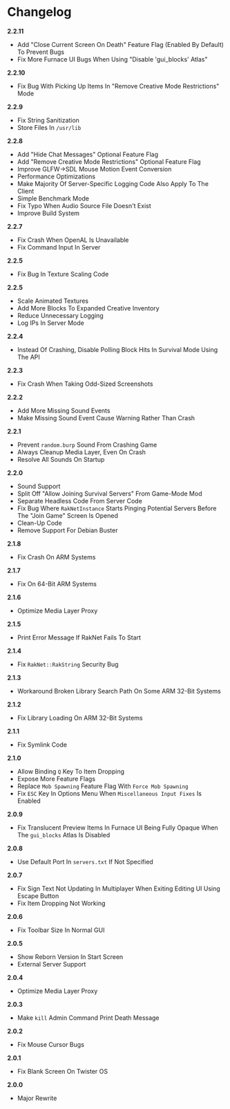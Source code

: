 # Changelog

**2.2.11**
* Add "Close Current Screen On Death" Feature Flag (Enabled By Default) To Prevent Bugs
* Fix More Furnace UI Bugs When Using "Disable 'gui_blocks' Atlas"

**2.2.10**
* Fix Bug With Picking Up Items In "Remove Creative Mode Restrictions" Mode

**2.2.9**
* Fix String Sanitization
* Store Files In `/usr/lib`

**2.2.8**
* Add "Hide Chat Messages" Optional Feature Flag
* Add "Remove Creative Mode Restrictions" Optional Feature Flag
* Improve GLFW->SDL Mouse Motion Event Conversion
* Performance Optimizations
* Make Majority Of Server-Specific Logging Code Also Apply To The Client
* Simple Benchmark Mode
* Fix Typo When Audio Source File Doesn't Exist
* Improve Build System

**2.2.7**
* Fix Crash When OpenAL Is Unavailable
* Fix Command Input In Server

**2.2.5**
* Fix Bug In Texture Scaling Code

**2.2.5**
* Scale Animated Textures
* Add More Blocks To Expanded Creative Inventory
* Reduce Unnecessary Logging
* Log IPs In Server Mode

**2.2.4**
* Instead Of Crashing, Disable Polling Block Hits In Survival Mode Using The API

**2.2.3**
* Fix Crash When Taking Odd-Sized Screenshots

**2.2.2**
* Add More Missing Sound Events
* Make Missing Sound Event Cause Warning Rather Than Crash

**2.2.1**
* Prevent ``random.burp`` Sound From Crashing Game
* Always Cleanup Media Layer, Even On Crash
* Resolve All Sounds On Startup

**2.2.0**
* Sound Support
* Split Off "Allow Joining Survival Servers" From Game-Mode Mod
* Separate Headless Code From Server Code
* Fix Bug Where ``RakNetInstance`` Starts Pinging Potential Servers Before The "Join Game" Screen Is Opened
* Clean-Up Code
* Remove Support For Debian Buster

**2.1.8**
* Fix Crash On ARM Systems

**2.1.7**
* Fix On 64-Bit ARM Systems

**2.1.6**
* Optimize Media Layer Proxy

**2.1.5**
* Print Error Message If RakNet Fails To Start

**2.1.4**
* Fix ``RakNet::RakString`` Security Bug

**2.1.3**
* Workaround Broken Library Search Path On Some ARM 32-Bit Systems

**2.1.2**
* Fix Library Loading On ARM 32-Bit Systems

**2.1.1**
* Fix Symlink Code

**2.1.0**
* Allow Binding ``Q`` Key To Item Dropping
* Expose More Feature Flags
* Replace ``Mob Spawning`` Feature Flag With ``Force Mob Spawning``
* Fix ``ESC`` Key In Options Menu When ``Miscellaneous Input Fixes`` Is Enabled

**2.0.9**
* Fix Translucent Preview Items In Furnace UI Being Fully Opaque When The ``gui_blocks`` Atlas Is Disabled

**2.0.8**
* Use Default Port In ``servers.txt`` If Not Specified

**2.0.7**
* Fix Sign Text Not Updating In Multiplayer When Exiting Editing UI Using Escape Button
* Fix Item Dropping Not Working

**2.0.6**
* Fix Toolbar Size In Normal GUI

**2.0.5**
* Show Reborn Version In Start Screen
* External Server Support

**2.0.4**
* Optimize Media Layer Proxy

**2.0.3**
* Make ``kill`` Admin Command Print Death Message

**2.0.2**
* Fix Mouse Cursor Bugs

**2.0.1**
* Fix Blank Screen On Twister OS

**2.0.0**
* Major Rewrite
